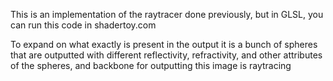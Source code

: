 This is an implementation of the raytracer done previously, but in GLSL, you can run this code in shadertoy.com

To expand on what exactly is present in the output it is a bunch of spheres that are outputted with different reflectivity, refractivity, and other attributes of the spheres, and backbone for outputting this image is raytracing
